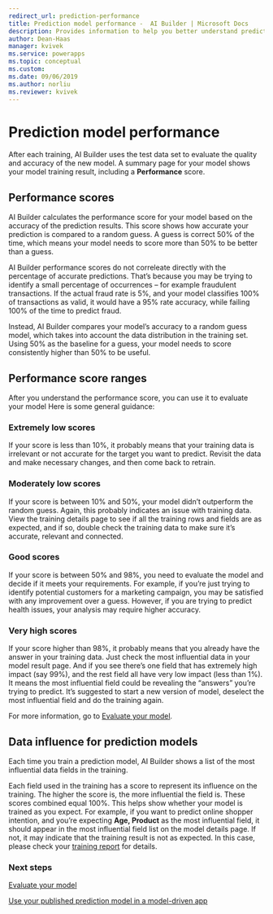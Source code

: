 ```yaml
---
redirect_url: prediction-performance
title: Prediction model performance -  AI Builder | Microsoft Docs
description: Provides information to help you better understand prediction model performance, and how performance scores are calculated
author: Dean-Haas
manager: kvivek
ms.service: powerapps
ms.topic: conceptual
ms.custom: 
ms.date: 09/06/2019
ms.author: norliu
ms.reviewer: kvivek
---
```


# Prediction model performance

After each training, AI Builder uses the test data set to evaluate the quality and accuracy of the new model. A summary page for your model shows your model training result, including a **Performance** score.  

## Performance scores

AI Builder calculates the performance score for your model based on the accuracy of the prediction results. This score shows how accurate your prediction is compared to a random guess. A  guess is correct 50% of the time, which means your model needs to score more than 50% to be better than a  guess.

AI Builder performance scores do not correleate directly with the percentage of accurate predictions. That’s because you may be trying to identify a small percentage of occurrences – for example fraudulent transactions. If the actual fraud rate is 5%, and your model classifies 100% of transactions as valid, it would have a 95% rate accuracy, while failing 100% of the time to predict fraud.

Instead, AI Builder compares your model’s accuracy to a random guess model, which takes into account the data distribution in the training set. Using 50% as the baseline for a guess, your model needs to score consistently higher than 50% to be useful.

## Performance score ranges

After you understand the performance score, you can use it to evaluate your model Here is some general guidance:

### Extremely low scores

If your score is less than 10%, it probably means that your training data is irrelevant or not accurate for the target you want to predict. Revisit the data and make necessary changes, and then come back to retrain.

### Moderately low scores

If your score is between 10% and 50%, your model didn’t outperform the random guess. Again, this probably indicates an issue with training data. View the training details page to see if all the training rows and fields are as expected, and if so, double check the training data to make sure it’s accurate, relevant and connected.

### Good scores

If your score is between 50% and 98%, you need to evaluate the model and decide if it meets your requirements. For example, if you’re just trying to identify potential customers for a marketing campaign, you may be satisfied with any improvement over a guess. However, if you are trying to predict health issues, your analysis may require higher accuracy. 

### Very high scores

If your score higher than 98%, it probably means that you already have the answer in your training data. Just check the most influential data in your model result page. And if you see there’s one field that has extremely high impact (say 99%), and the rest field all have very low impact (less than 1%). It means the most influential field could be revealing the “answers” you’re trying to predict. It’s suggested to start a new version of model, deselect the most influential field and do the training again.

For more information, go to [Evaluate your model](manage-model.md#evaluate-your-model).

## Data influence for prediction models

Each time you train a prediction model, AI Builder shows  a list of the most influential data fields in the training.

Each field used in the training has a score to represent its influence on the training. The higher the score is, the more influential the field is. These scores combined equal 100%. This helps show whether your model is trained as you expect. For example, if you want to predict online shopper intention, and you’re expecting **Age, Product** as the most influential field, it should appear in the most influential field list on the model details page. If not, it may indicate that the training result is not as expected. In this case, please check your [training report](prediction-training-report.md) for details.  

### Next steps

[Evaluate your model](manage-model.md#evaluate-your-model)

[Use your published prediction model in a model-driven app](prediction-model-driven-app.md) 
